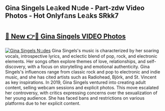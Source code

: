 ## Gina Singels Le𝚊ked N𝚞de - Part-zdw Video Photos - Hot Onlyf𝚊ns Le𝚊ks SRkk7

# <h2><a href="http://ab47600.deff.icu/?id=Gina+Singels">🔗 New 👉🔴 Gina Singels VIDEO Photos</a></h2>

[![Gina Singels N𝚞des](https://i.imgur.com/rIISA9y.gif)](http://ab47600.deff.icu/?id=Gina+Singels)
Gina Singels's music is characterized by her soaring vocals, introspective lyrics, and eclectic blend of pop, rock, and electronic elements. Her songs often explore themes of love, relationships, and self-discovery, with a focus on storytelling and emotional authenticity. Gina Singels's influences range from classic rock and pop to electronic and indie music, and she has cited artists such as Radiohead, Björk, and St. Vincent as key inspirations. In 2019, Gina Singels ventured into creating adult content, selling webcam sessions and explicit photos. This move escalated her controversy, with critics expressing concerns over the sexualization of her young audience. She has faced bans and restrictions on various platforms due to her explicit content.
